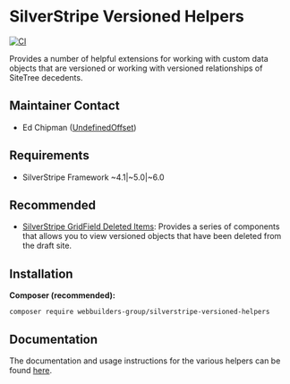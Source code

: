 SilverStripe Versioned Helpers
=================
[![CI](https://github.com/webbuilders-group/silverstripe-versioned-helpers/actions/workflows/ci.yml/badge.svg)](https://github.com/webbuilders-group/silverstripe-versioned-helpers/actions/workflows/ci.yml)

Provides a number of helpful extensions for working with custom data objects that are versioned or working with versioned relationships of SiteTree decedents.

## Maintainer Contact
* Ed Chipman ([UndefinedOffset](https://github.com/UndefinedOffset))

## Requirements
* SilverStripe Framework ~4.1|~5.0|~6.0

## Recommended
* [SilverStripe GridField Deleted Items](https://github.com/webbuilders-group/silverstripe-gridfield-deleted-items): Provides a series of components that allows you to view versioned objects that have been deleted from the draft site.


## Installation
__Composer (recommended):__
```
composer require webbuilders-group/silverstripe-versioned-helpers
```

## Documentation
The documentation and usage instructions for the various helpers can be found [here](docs/en).
